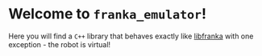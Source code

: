 # Welcome to `franka_emulator`!

Here you will find a `C++` library that behaves exactly like [libfranka](https://frankaemika.github.io/docs/libfranka.html) with one exception - the robot is virtual!